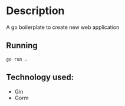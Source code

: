 # Description

A go boilerplate to create new web application

## Running

```
go run .
```

## Technology used:

- Gin
- Gorm
